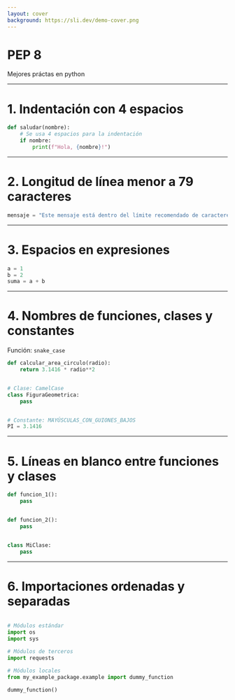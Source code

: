```yaml
---
layout: cover
background: https://sli.dev/demo-cover.png
---
```


# PEP 8
Mejores práctas en python

---

# 1. Indentación con 4 espacios

```python
def saludar(nombre):
    # Se usa 4 espacios para la indentación
    if nombre:
        print(f"Hola, {nombre}!")
```

---

# 2. Longitud de línea menor a 79 caracteres

```python
mensaje = "Este mensaje está dentro del límite recomendado de caracteres."
```

---

# 3. Espacios en expresiones

```python
a = 1
b = 2
suma = a + b
```

---

# 4. Nombres de funciones, clases y constantes


Función: `snake_case`

```python
def calcular_area_circulo(radio):
    return 3.1416 * radio**2


# Clase: CamelCase
class FiguraGeometrica:
    pass


# Constante: MAYÚSCULAS_CON_GUIONES_BAJOS
PI = 3.1416
```

---

# 5. Líneas en blanco entre funciones y clases

```python
def funcion_1():
    pass


def funcion_2():
    pass


class MiClase:
    pass
```

---

# 6. Importaciones ordenadas y separadas

```python

# Módulos estándar
import os
import sys

# Módulos de terceros
import requests

# Módulos locales
from my_example_package.example import dummy_function

dummy_function()
```
